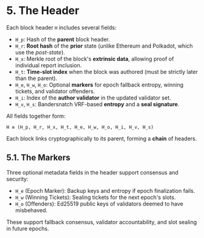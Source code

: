 # 5. The Header

Each block header `H` includes several fields:

- `H_p`: Hash of the **parent** block header.
- `H_r`: **Root hash** of the **prior** state (unlike Ethereum and Polkadot, which use the *post-state*).
- `H_x`: Merkle root of the block's **extrinsic data**, allowing proof of individual report inclusion.
- `H_t`: **Time-slot index** when the block was authored (must be strictly later than the parent).
- `H_e`, `H_w`, `H_o`: Optional **markers** for epoch fallback entropy, winning tickets, and validator offenders.
- `H_i`: Index of the **author validator** in the updated validator set.
- `H_v`, `H_s`: Bandersnatch VRF-based **entropy** and a **seal signature**.

All fields together form:

`H ≡ (H_p, H_r, H_x, H_t, H_e, H_w, H_o, H_i, H_v, H_s)`

Each block links cryptographically to its parent, forming a **chain** of headers.

## 5.1. The Markers

Three optional metadata fields in the header support consensus and security:

- `H_e` (Epoch Marker): Backup keys and entropy if epoch finalization fails.
- `H_w` (Winning Tickets): Sealing tickets for the next epoch's slots.
- `H_o` (Offenders): Ed25519 public keys of validators deemed to have misbehaved.

These support fallback consensus, validator accountability, and slot sealing in future epochs.
